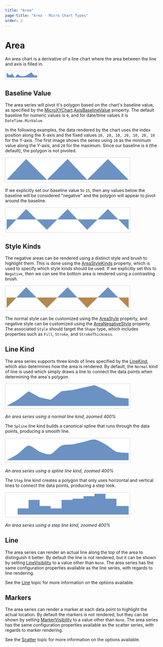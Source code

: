 ```yaml
---
title: "Area"
page-title: "Area - Micro Chart Types"
order: 2
---
```

# Area

An area chart is a derivative of a line chart where the area between the line and axis is filled in.

![Screenshot](../images/micro-area-series.png)

## Baseline Value

The area series will pivot it's polygon based on the chart's baseline value, as specified by the [MicroXYChart](xref:@ActiproUIRoot.Controls.MicroCharts.MicroXYChart).[AxisBaselineValue](xref:@ActiproUIRoot.Controls.MicroCharts.MicroXYChart.AxisBaselineValue) property.  The default baseline for numeric values is `0`, and for date/time values it is `DateTime.MinValue`.

In the following examples, the data rendered by the chart uses the index position along the X-axis and the fixed values `10, 20, 10, 20, 10, 20, 10` for the Y-axis.  The first image shows the series using `10` as the minimum value along the Y-axis, and `20` for the maximum.  Since our baseline is `0` (the default), the polygon is not pivoted.

![Screenshot](../images/micro-area-series-style1.png)

If we explicitly set our baseline value to `15`, then any values below the baseline will be considered "negative" and the polygon will appear to pivot around the baseline.

![Screenshot](../images/micro-area-series-style2.png)

## Style Kinds

The negative areas can be rendered using a distinct style and brush to highlight them.  This is done using the [AreaStyleKinds](xref:@ActiproUIRoot.Controls.MicroCharts.MicroAreaSeries.AreaStyleKinds) property, which is used to specify which style kinds should be used.  If we explicitly set this to `Negative`, then we can see the bottom area is rendered using a contrasting brush.

![Screenshot](../images/micro-area-series-style3.png)

The normal style can be customized using the [AreaStyle](xref:@ActiproUIRoot.Controls.MicroCharts.MicroAreaSeries.AreaStyle) property, and negative style can be customized using the [AreaNegativeStyle](xref:@ActiproUIRoot.Controls.MicroCharts.MicroAreaSeries.AreaNegativeStyle) property.  The associated `Style` should target the `Shape` type, which includes properties such as `Fill`, `Stroke`, and `StrokeThickness`.

## Line Kind

The area series supports three kinds of lines specified by the [LineKind](xref:@ActiproUIRoot.Controls.MicroCharts.Primitives.MicroLineSeriesBase.LineKind), which also determines how the area is rendered.  By default, the `Normal` kind of line is used which simply draws a line to connect the data points when determining the area's polygon.

![Screenshot](../images/micro-area-series-line-kind-normal.png)

*An area series using a normal line kind, zoomed 400%*

The `Spline` line kind builds a canonical spline that runs through the data points, producing a smooth line.

![Screenshot](../images/micro-area-series-line-kind-spline.png)

*An area series using a spline line kind, zoomed 400%*

The `Step` line kind creates a polygon that only uses horizontal and vertical lines to connect the data points, producing a step look.

![Screenshot](../images/micro-area-series-line-kind-step.png)

*An area series using a step line kind, zoomed 400%*

## Line

The area series can render an actual line along the top of the area to distinguish it better.  By default the line is not rendered, but it can be shown by setting [LineVisibility](xref:@ActiproUIRoot.Controls.MicroCharts.MicroAreaSeries.LineVisibility) to a value other than `None`.  The area series has the same configuration properties available as the line series, with regards to line rendering.

See the [Line](line.md) topic for more information on the options available.

## Markers

The area series can render a marker at each data point to highlight the actual location.  By default the markers is not rendered, but they can be shown by setting [MarkerVisibility](xref:@ActiproUIRoot.Controls.MicroCharts.Primitives.MicroLineSeriesBase.MarkerVisibility) to a value other than `None`.  The area series has the same configuration properties available as the scatter series, with regards to marker rendering.

See the [Scatter](scatter.md) topic for more information on the options available.
